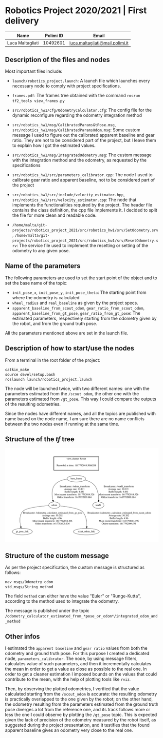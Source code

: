 # Robotics Project 2020/2021 | First delivery

| Name             | Polimi ID | Email                           |
| ---              | ----      | ---                             |
| Luca Maltagliati | 10492601  | luca.maltagliati@mail.polimi.it |

## Description of the files and nodes

Most important files include:  

* `launch/robotics_project.launch`: A launch file which launches every necessary node to comply with project specifications.

* `frames.pdf`: The frames tree obtained with the command `rosrun tf2_tools view_frames.py`

* `src/robotics_hw1/cfg/OdometryCalculator.cfg`: The config file for the dynamic reconfigure regarding the odometry integration method

* `src/robotics_hw1/msg/CalibratedParamsGtPose.msg`, `src/robotics_hw1/msg/CalibratedParamsOdom.msg`: Some custom message I used to figure out the calibrated apparent baseline and gear ratio. They are not to be considered part of the project, but I leave them to explain how I got the estimated values.

* `src/robotics_hw1/msg/IntegratedOdometry.msg`: The custom message with the integration method and the odometry, as requested by the specifications
* `src/robotics_hw1/src/parameters_calibrator.cpp`: The node I used to calibrate gear ratio and apparent baseline, not to be considered part of the project

* `src/robotics_hw1/src/include/velocity_estimator.hpp`, `src/robotics_hw1/src/velocity_estimator.cpp`: The node that implements the functionalities required by the project. The header file contains the class definition, the cpp file implements it. I decided to split the file for more clean and readable code.

* `/home/malta/git-projects/robotics_project_2021/src/robotics_hw1/srv/SetOdometry.srv`, `/home/malta/git-projects/robotics_project_2021/src/robotics_hw1/srv/ResetOdometry.srv`: The service file used to implement the resetting or setting of the odometry to any given pose.

## Name of the parameters

The following parameters are used to set the start point of the object and to set the base name of the topic:  

* `init_pose_x`, `init_pose_y`, `init_pose_theta`: The starting point from where the odometry is calculated
* `wheel_radius` and `real_baseline` as given by the project specs.
* `apparent_baseline_from_scout_odom`, `gear_ratio_from_scout_odom`, `apparent_baseline_from_gt_pose`, `gear_ratio_from_gt_pose`: The estimated parameters, respectively starting from the odometry given by the robot, and from the ground truth pose.

All the parameters mentioned above are set in the launch file.

## Description of how to start/use the nodes

From a terminal in the root folder of the project:  

    catkin_make
    source devel/setup.bash
    roslaunch launch/robotics_project.launch
    
The node will be launched twice, with two different names: one with the parameters estimated from the `/scout_odom`, the other one with the parameters estimated from `/gt_pose`.
This way I could compare the outputs of the resulting odometries.

Since the nodes have different names, and all the topics are published with name based on the node name, I am sure there are no name conflicts between the two nodes even if running at the same time.
    
## Structure of the *tf* tree

![See frames.pdf](frames.png "Structure of the tf tree")

## Structure of the custom message

As per the project specification, the custom message is structured as follows:


    nav_msgs/Odometry odom
    std_msgs/String method


The field `method` can either have the value "Euler" or "Runge-Kutta", according to the method used to integrate the odometry.

The message is published under the topic `/odometry_calculator_estimated_from_*pose_or_odom*/integrated_odom_and_method`
## Other infos

I estimated the `apparent baseline` and `gear ratio` values from both the odometry and ground truth pose. For this purpose I created a dedicated node, `parameters_calibrator`. The node, by using message filters, calculates value of such parameters, and then it incrementally calculates the mean in order to get a value as close as possible to the real one. In order to get a cleaner estimation I imposed bounds on the values that could contribute to the mean, with the help of plotting tools like `rviz`.

Then, by observing the plotted odometries, I verified that the value calculated starting from the `/scout_odom` is accurate: the resulting odometry is practically overlapped to the one given by the robot; on the other hand, the odometry resulting from the parameters estimated from the ground truth pose diverges a lot from the reference one, and its track follows more or less the one I could observe by plotting the `/gt_pose` topic. This is expected given the lack of precision of the odometry measured by the robot itself, as suggested during the project presentation, and it testifies that the found apparent baseline gives an odometry very close to the real one.
